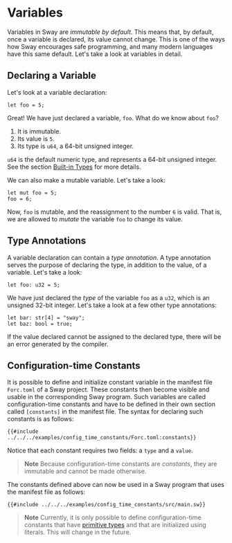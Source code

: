 # Variables

Variables in Sway are _immutable by default_. This means that, by default, once a variable is declared, its value cannot change. This is one of the ways how Sway encourages safe programming, and many modern languages have this same default. Let's take a look at variables in detail.

## Declaring a Variable

Let's look at a variable declaration:

```sway
let foo = 5;
```

Great! We have just declared a variable, `foo`. What do we know about `foo`?

1. It is immutable.
1. Its value is `5`.
1. Its type is `u64`, a 64-bit unsigned integer.

`u64` is the default numeric type, and represents a 64-bit unsigned integer. See the section [Built-in Types](./built_in_types.md) for more details.

We can also make a mutable variable. Let's take a look:

```sway
let mut foo = 5;
foo = 6;
```

Now, `foo` is mutable, and the reassignment to the number `6` is valid. That is, we are allowed to _mutate_ the variable `foo` to change its value.

## Type Annotations

A variable declaration can contain a _type annotation_. A type annotation serves the purpose of declaring the type, in addition to the value, of a variable. Let's take a look:

```sway
let foo: u32 = 5;
```

We have just declared the _type_ of the variable `foo` as a `u32`, which is an unsigned 32-bit integer. Let's take a look at a few other type annotations:

```sway
let bar: str[4] = "sway";
let baz: bool = true;
```

If the value declared cannot be assigned to the declared type, there will be an error generated by the compiler.

## Configuration-time Constants

It is possible to define and initialize constant variable in the manifest file `Forc.toml` of a Sway project. These constants then become visible and usable in the corresponding Sway program. Such variables are called configuration-time constants and have to be defined in their own section called `[constants]` in the manifest file. The syntax for declaring such constants is as follows:

```sway
{{#include ../../../examples/config_time_constants/Forc.toml:constants}}
```

Notice that each constant requires two fields: a `type` and a `value`.

> **Note**
> Because configuration-time constants are _constants_, they are immutable and cannot be made otherwise.

The constants defined above can now be used in a Sway program that uses the manifest file as follows:

```sway
{{#include ../../../examples/config_time_constants/src/main.sw}}
```

> **Note**
> Currently, it is only possible to define configuration-time constants that have [primitive types](built_in_types.md#primitive-types) and that are initialized using literals. This will change in the future.
